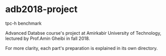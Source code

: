 # adb2018-project
tpc-h benchmark

Advanced Databse course's project at Amirkabir University of Technology, lectured by Prof.Amin Gheibi in fall 2018.

For more clarity, each part's preparation is explained in its own directory.


